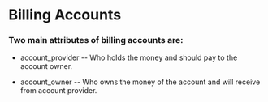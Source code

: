 # Billing Accounts

### Two main attributes of billing accounts are:
 - account_provider
 -- Who holds the money and should pay to the account owner.
 
 - account_owner
 -- Who owns the money of the account and will receive from account provider.
 
